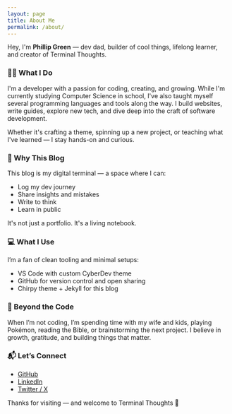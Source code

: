 ```yaml
---
layout: page
title: About Me
permalink: /about/
---
```


Hey, I'm **Phillip Green** — dev dad, builder of cool things, lifelong learner, and creator of Terminal Thoughts.

### 👨‍💻 What I Do
I'm a developer with a passion for coding, creating, and growing. While I'm currently studying Computer Science in school, I've also taught myself several programming languages and tools along the way. I build websites, write guides, explore new tech, and dive deep into the craft of software development.

Whether it's crafting a theme, spinning up a new project, or teaching what I've learned — I stay hands-on and curious.

### 🧠 Why This Blog
This blog is my digital terminal — a space where I can:
- Log my dev journey
- Share insights and mistakes
- Write to think
- Learn in public

It's not just a portfolio. It's a living notebook.

### 💻 What I Use
I’m a fan of clean tooling and minimal setups:
- VS Code with custom CyberDev theme
- GitHub for version control and open sharing
- Chirpy theme + Jekyll for this blog

### 🌱 Beyond the Code
When I’m not coding, I’m spending time with my wife and kids, playing Pokémon, reading the Bible, or brainstorming the next project. I believe in growth, gratitude, and building things that matter.

### 📬 Let’s Connect
- [GitHub](https://github.com/phillipggreen)
- [LinkedIn](https://www.linkedin.com/in/phillipggreen)
- [Twitter / X](https://twitter.com/IcePickPhilly)

Thanks for visiting — and welcome to Terminal Thoughts 🚀
